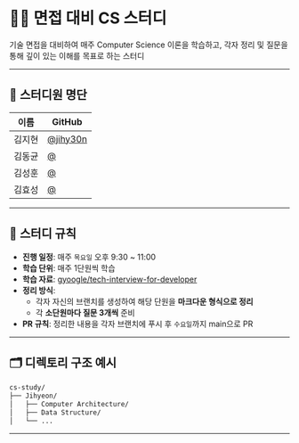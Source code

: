 # 👨‍🏫 면접 대비 CS 스터디

기술 면접을 대비하여 매주 Computer Science 이론을 학습하고, 각자 정리 및 질문을 통해 깊이 있는 이해를 목표로 하는 스터디

---

## 👥 스터디원 명단

| 이름     | GitHub                            |
|----------|------------------------------------|
| 김지현   | [@jihy30n](https://github.com/jihy30n) |
| 김동균   | [@](https://github.com/) |
| 김성훈   | [@](https://github.com/) |
| 김효성   | [@](https://github.com/) |

--- 

## 🌱 스터디 규칙

- **진행 일정**: 매주 `목요일` 오후 9:30 ~ 11:00
- **학습 단위**: 매주 1단원씩 학습
- **학습 자료**: [gyoogle/tech-interview-for-developer](https://github.com/gyoogle/tech-interview-for-developer)
- **정리 방식**:
  - 각자 자신의 브랜치를 생성하여 해당 단원을 **마크다운 형식으로 정리**
  - 각 **소단원마다 질문 3개씩** 준비
- **PR 규칙**: 정리한 내용을 각자 브랜치에 푸시 후 `수요일`까지 main으로 PR

---

## 🗂️ 디렉토리 구조 예시

```bash
cs-study/
├── Jihyeon/
│   ├── Computer Architecture/
│   ├── Data Structure/
│   └── ...
```

---
